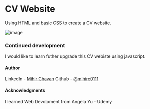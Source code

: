 # CV Website
Using HTML and basic CSS to create a CV website.

![image](https://user-images.githubusercontent.com/84846378/221412059-9b8be2d1-aa0a-41ae-8228-b8506700d0dc.png)


### Continued development

I would like to learn futher upgrade this CV webiste using javascript.

#### Author

LinkedIn - [Mihir Chavan](https://www.linkedin.com/in/mihir-chavan-643615234/)
Github - [@mihirc0111](https://github.com/mihirc0111)

#### Acknowledgments

I learned Web Devolpment from Angela Yu - Udemy
